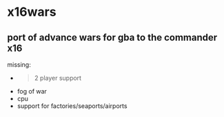 # x16wars

## port of advance wars for gba to the commander x16 

missing:
- >2 player support
- fog of war
- cpu
- support for factories/seaports/airports
